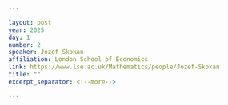 ```yaml
---

layout: post
year: 2025
day: 1
number: 2
speaker: Jozef Skokan
affiliation: London School of Economics
link: https://www.lse.ac.uk/Mathematics/people/Jozef-Skokan
title: ""
excerpt_separator: <!--more-->

---
```



<!--more-->
